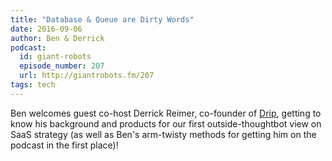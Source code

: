 ```yaml
---
title: "Database & Queue are Dirty Words"
date: 2016-09-06
author: Ben & Derrick
podcast:
  id: giant-robots
  episode_number: 207
  url: http://giantrobots.fm/207
tags: tech
---
```


Ben welcomes guest co-host Derrick Reimer, co-founder of [Drip](https://www.drip.co), getting to know his background and products for our first outside-thoughtbot view on SaaS strategy (as well as Ben's arm-twisty methods for getting him on the podcast in the first place)!
